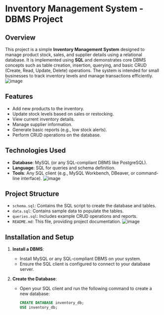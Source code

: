 # Inventory Management System - DBMS Project

## Overview
This project is a simple **Inventory Management System** designed to manage product stock, sales, and supplier details using a relational database. It is implemented using **SQL** and demonstrates core DBMS concepts such as table creation, insertion, querying, and basic CRUD (Create, Read, Update, Delete) operations. The system is intended for small businesses to track inventory levels and manage transactions efficiently.
![image](https://github.com/user-attachments/assets/bc67f006-0bfe-46c2-a9fa-38e9c49eaffe)

## Features
- Add new products to the inventory.
- Update stock levels based on sales or restocking.
- View current inventory details.
- Manage supplier information.
- Generate basic reports (e.g., low stock alerts).
- Perform CRUD operations on the database.

## Technologies Used
- **Database**: MySQL (or any SQL-compliant DBMS like PostgreSQL).
- **Language**: SQL for queries and schema definition.
- **Tools**: Any SQL client (e.g., MySQL Workbench, DBeaver, or command-line interface).
![image](https://github.com/user-attachments/assets/6f992982-5586-4aeb-b320-f752d4c5435b)

## Project Structure
- `schema.sql`: Contains the SQL script to create the database and tables.
- `data.sql`: Contains sample data to populate the tables.
- `queries.sql`: Includes example CRUD operations and reports.
- `README.md`: This file, providing project documentation.
![image](https://github.com/user-attachments/assets/a992298a-fa1d-4a0a-95b1-eab518641147)

## Installation and Setup
1. **Install a DBMS**:
   - Install MySQL or any SQL-compliant DBMS on your system.
   - Ensure the SQL client is configured to connect to your database server.

2. **Create the Database**:
   - Open your SQL client and run the following command to create a new database:
     ```sql
     CREATE DATABASE inventory_db;
     USE inventory_db;

